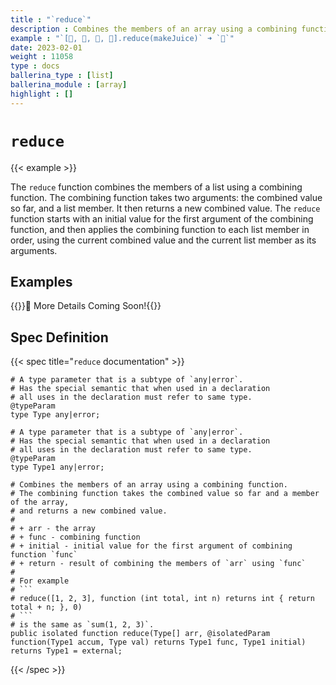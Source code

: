 ```yaml
---
title : "`reduce`"
description : Combines the members of an array using a combining function.
example : "`[🍎, 🍇, 🍌, 🍓].reduce(makeJuice)` ➜ `🥤`"
date: 2023-02-01
weight : 11058
type : docs
ballerina_type : [list]
ballerina_module : [array]
highlight : []
---
```


# `reduce`

{{< example >}}

The `reduce` function combines the members of a list using a combining function. The combining function takes two arguments: the combined value so far, and a list member. It then returns a new combined value. The `reduce` function starts with an initial value for the first argument of the combining function, and then applies the combining function to each list member in order, using the current combined value and the current list member as its arguments.

## Examples

{{<hint>}}🚧 More Details Coming Soon!{{</hint>}}

## Spec Definition

{{< spec title="`reduce` documentation" >}}

```ballerina
# A type parameter that is a subtype of `any|error`.
# Has the special semantic that when used in a declaration
# all uses in the declaration must refer to same type.
@typeParam
type Type any|error;

# A type parameter that is a subtype of `any|error`.
# Has the special semantic that when used in a declaration
# all uses in the declaration must refer to same type.
@typeParam
type Type1 any|error;

# Combines the members of an array using a combining function.
# The combining function takes the combined value so far and a member of the array,
# and returns a new combined value.
#
# + arr - the array
# + func - combining function
# + initial - initial value for the first argument of combining function `func`
# + return - result of combining the members of `arr` using `func`
#
# For example
# ```
# reduce([1, 2, 3], function (int total, int n) returns int { return total + n; }, 0)
# ```
# is the same as `sum(1, 2, 3)`.
public isolated function reduce(Type[] arr, @isolatedParam function(Type1 accum, Type val) returns Type1 func, Type1 initial) returns Type1 = external;
```

{{< /spec >}}
